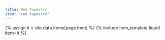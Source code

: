 ```yaml
---
title: Red Tapestry
item: "red_tapestry"
---
```


{% assign it = site.data.items[page.item] %}
{% include item_template.liquid item=it %}

